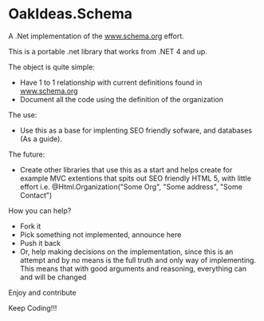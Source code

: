 OakIdeas.Schema
===============

A .Net implementation of the www.schema.org effort.

This is a portable .net library that works from .NET 4 and up.

The object is quite simple:
  - Have 1 to 1 relationship with current definitions found in www.schema.org
  - Document all the code using the definition of the organization

The use:
  - Use this as a base for implenting SEO friendly sofware, and databases (As a guide).

The future:
  - Create other libraries that use this as a start and helps create for example MVC 
  extentions that spits out SEO friendly HTML 5, with little effort 
  i.e. @Html.Organization("Some Org", "Some address", "Some Contact") 

How you can help?
  - Fork it
  - Pick something not implemented, announce here
  - Push it back
  - Or, help making decisions on the implementation, since this is an attempt and by no 
  means is the full truth and only way of implementing. This means that with good arguments
  and reasoning, everything can and will be changed
  
Enjoy and contribute

Keep Coding!!!
